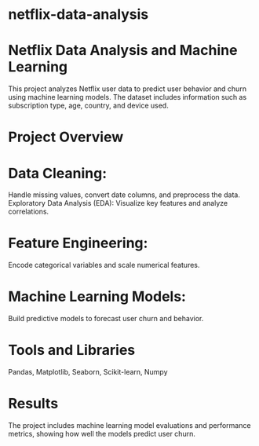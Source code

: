 # netflix-data-analysis
# Netflix Data Analysis and Machine Learning
This project analyzes Netflix user data to predict user behavior and churn using machine learning models. The dataset includes information such as subscription type, age, country, and device used.

# Project Overview
# Data Cleaning: 
Handle missing values, convert date columns, and preprocess the data.
Exploratory Data Analysis (EDA): Visualize key features and analyze correlations.
# Feature Engineering: 
Encode categorical variables and scale numerical features.
# Machine Learning Models: 
Build predictive models to forecast user churn and behavior.
# Tools and Libraries
Pandas, Matplotlib, Seaborn, Scikit-learn, Numpy
# Results
The project includes machine learning model evaluations and performance metrics, showing how well the models predict user churn.
